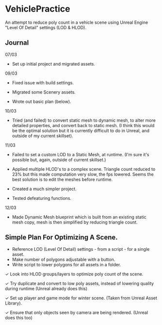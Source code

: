 # VehiclePractice
An attempt to reduce poly count in a vehicle scene using Unreal Engine "Level Of Detail" settings (LOD & HLOD).

## Journal
07/03 
- Set up initial project and migrated assets.

09/03 
- Fixed issue with build settings.

- Migrated some Scenery assets.
      
- Wrote out basic plan (below).

10/03
- Tried (and failed) to convert static mesh to dynamic mesh, to alter more detailed properties, and convert back to static mesh.
(I think this would be the optimal solution but it is currently difficult to do in Unreal, and outside of my current skillset).

11/03
- Failed to set a custom LOD to a Static Mesh, at runtime. (I'm sure it's possible but, again, outside of current skillset.)

- Applied multiple HLOD's to a complex scene. Triangle count reduced to 23% but this made computation very slow, the fps lowered.
Seems the best solution is to edit the meshes before runtime.

- Created a much simpler project.

- Tested defeaturing functions.

12/03
- Made Dynamic Mesh blueprint which is built from an existing static mesh copy, mesh is then simplified by reducing triangle count.

## Simple Plan For Optimizing A Scene.
- Reference LOD (Level Of Detail) settings - from a script - for a single asset.
- Make number of polygons adjustable with a button.
- Write script to lower polygons for all assets in a folder.
  
✓ Look into HLOD groups/layers to optimize poly count of the scene.

✓ Try duplicate and convert to low poly assets, instead of lowering quality during runtime (Unreal already does this)

✓ Set up player and game mode for winter scene. (Taken from Unreal Asset Library).

✓ Ensure that only objects seen by camera are being rendered. (Unreal does this too)
